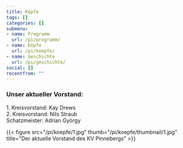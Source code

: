 ```yaml
---
title: Köpfe
tags: []
categories: []
submenu:
- name: Programm
  url: /pi/programm/
- name: Köpfe
  url: /pi/koepfe/
- name: Geschichte
  url: /pi/geschichte/
social: []
recentfrom: ""
---
```

### Unser aktueller Vorstand:

1\. Kreisvorstand: Kay Drews  
2\. Kreisvorstand: Nils Straub  
Schatzmeister: Adrian György

{{< figure src="/pi/koepfe/1.jpg" thumb="/pi/koepfe/thumbnail/1.jpg" title="Der aktuelle Vorstand des KV Pinnebergs" >}}
